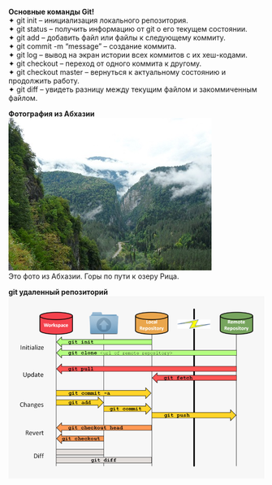 **Основные команды Git!**  
✦ git init – инициализация локального репозитория.  
✦ git status – получить информацию от git о его текущем состоянии.  
✦ git add – добавить файл или файлы к следующему коммиту.  
✦ git commit -m “message” – создание коммита.  
✦ git log – вывод на экран истории всех коммитов с их хеш-кодами.  
✦ git checkout – переход от одного коммита к другому.  
✦ git checkout master – вернуться к актуальному состоянию и продолжить работу.  
✦ git diff – увидеть разницу между текущим файлом и закоммиченным файлом.  

**Фотография из Абхазии**  
![Эта фоторафия из Абхазии!](foto3.jpg)  
Это фото из Абхазии. Горы по пути к озеру Рица.

**git удаленный репозиторий**  
![Это картинка работы с удаленным репозиторием!](Repository.png)  